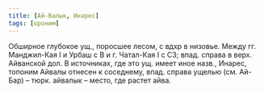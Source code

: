 ```yaml
---
title: [Ай-Валык, Инарес]
tags: [ороним]
---
```


Обширное глубокое ущ., поросшее лесом, с вдхр в низовье. Между гг. Манджил-Кая I
и Урбаш с В и г. Чатал-Кая I с СЗ; впад. справа в верх. Айванской дол. В
источниках, где это ущ. имеет иное назв., Инарес, топоним Айвалы отнесен к
соседнему, впад. справа ущелью (см. Ай-Бар) – тюрк. айвалык – место, где растет
айва.
